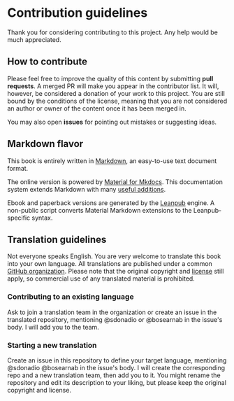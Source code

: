 # Contribution guidelines

Thank you for considering contributing to this project. Any help would be much appreciated.

## How to contribute

Please feel free to improve the quality of this content by submitting **pull requests**. A merged PR will make you appear in the contributor list. It will, however, be considered a donation of your work to this project. You are still bound by the conditions of the license, meaning that you are not considered an author or owner of the content once it has been merged in.

You may also open **issues** for pointing out mistakes or suggesting ideas.

## Markdown flavor

This book is entirely written in [Markdown](https://www.markdownguide.org/), an easy-to-use text document format.

The online version is powered by [Material for Mkdocs](https://squidfunk.github.io/mkdocs-material/). This documentation system extends Markdown with many [useful additions](https://squidfunk.github.io/mkdocs-material/reference/).

Ebook and paperback versions are generated by the [Leanpub](https://leanpub.com/) engine. A non-public script converts Material Markdown extensions  to the Leanpub-specific syntax.

## Translation guidelines

Not everyone speaks English. You are very welcome to translate this book into your own language. All translations are published under a common [GitHub organization](https://github.com/devopsmlops). Please note that the original copyright and [license](LICENSE) still apply, so commercial use of any translated material is prohibited.

### Contributing to an existing language

Ask to join a translation team in the organization or create an issue in the translated repository, mentioning @sdonadio or @bosearnab in the issue's body. I will add you to the team.

### Starting a new translation

Create an issue in this repository to define your target language, mentioning @sdonadio @bosearnab in the issue's body. I will create the corresponding repo and a new translation team, then add you to it. You might rename the repository and edit its description to your liking, but please keep the original copyright and license.
